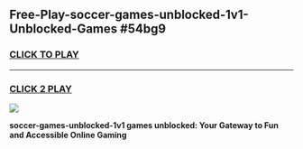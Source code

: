 
## Free-Play-soccer-games-unblocked-1v1-Unblocked-Games #54bg9
<h3>
<a href="https://news.freeplayer.one?title=soccer-games-unblocked-1v1&ref=8M">CLICK TO PLAY</a></h3>
<hr>

<h3>
<a href="https://news.freeplayer.one?title=soccer-games-unblocked-1v1&ref=8M">CLICK 2 PLAY</a>
  
</h3>

<a href="https://news.freeplayer.one?title=soccer-games-unblocked-1v1&ref=8M"><img src="https://clearcache.store/games.png"></a>


**soccer-games-unblocked-1v1 games unblocked: Your Gateway to Fun and Accessible Online Gaming**
